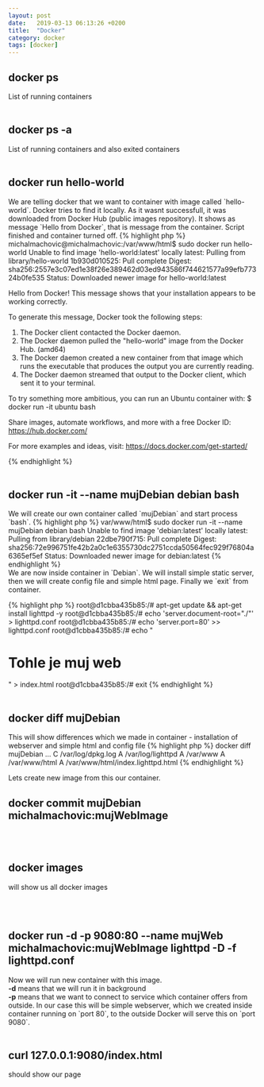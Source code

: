```yaml
---
layout: post
date:   2019-03-13 06:13:26 +0200
title:  "Docker"
category: docker
tags: [docker]
---
```


<h2>docker ps</h2>
List of running containers
<br /><br />

<h2>docker ps -a</h2>
List of running containers and also exited containers
<br /><br />

<h2>docker run hello-world</h2>
We are telling docker that we want to container with image called `hello-world`. Docker tries to find it locally. As it wasnt successfull, it was downloaded from Docker Hub (public images repository). It shows as message `Hello from Docker`, that is message from the container. Script finished and container turned off.
{% highlight php %}
michalmachovic@michalmachovic:/var/www/html$ sudo docker run hello-world
Unable to find image 'hello-world:latest' locally
latest: Pulling from library/hello-world
1b930d010525: Pull complete 
Digest: sha256:2557e3c07ed1e38f26e389462d03ed943586f744621577a99efb77324b0fe535
Status: Downloaded newer image for hello-world:latest

Hello from Docker!
This message shows that your installation appears to be working correctly.

To generate this message, Docker took the following steps:
 1. The Docker client contacted the Docker daemon.
 2. The Docker daemon pulled the "hello-world" image from the Docker Hub.
    (amd64)
 3. The Docker daemon created a new container from that image which runs the
    executable that produces the output you are currently reading.
 4. The Docker daemon streamed that output to the Docker client, which sent it
    to your terminal.

To try something more ambitious, you can run an Ubuntu container with:
 $ docker run -it ubuntu bash

Share images, automate workflows, and more with a free Docker ID:
 https://hub.docker.com/

For more examples and ideas, visit:
 https://docs.docker.com/get-started/

{% endhighlight %}
<br /><br />


<h2>docker run -it --name mujDebian debian bash</h2>
We will create our own container called `mujDebian` and start process `bash`.
{% highlight php %}
var/www/html$ sudo docker run -it --name mujDebian debian bash
Unable to find image 'debian:latest' locally
latest: Pulling from library/debian
22dbe790f715: Pull complete 
Digest: sha256:72e996751fe42b2a0c1e6355730dc2751ccda50564fec929f76804a6365ef5ef
Status: Downloaded newer image for debian:latest
{% endhighlight %}

<br />
We are now inside container in `Debian`. We will install simple static server, then we will create config file and simple html page. Finally we `exit` from container.

{% highlight php %}
root@d1cbba435b85:/# apt-get update && apt-get install lighttpd -y
root@d1cbba435b85:/# echo 'server.document-root="./"' > lighttpd.conf
root@d1cbba435b85:/# echo 'server.port=80' >> lighttpd.conf
root@d1cbba435b85:/# echo "
<H1>Tohle je muj web</H1>
 " > index.html
 root@d1cbba435b85:/# exit
{% endhighlight %}
<br /><br />

<h2>docker diff mujDebian</h2>
This will show differences which we made in container - installation of webserver and simple html and config file
{% highlight php %}
docker diff mujDebian
...
C /var/log/dpkg.log
A /var/log/lighttpd
A /var/www
A /var/www/html
A /var/www/html/index.lighttpd.html
{% endhighlight %}

Lets create new image from this our container.

<h2>docker commit mujDebian michalmachovic:mujWebImage</h2>
<br /><br />
<h2>docker images</h2>
will show us all docker images


<br /><br />
<h2>docker run -d -p 9080:80 --name mujWeb michalmachovic:mujWebImage lighttpd -D -f lighttpd.conf</h2>
Now we will run new container with this image. <br />
<b>-d</b> means that we will run it in background <br />
<b>-p</b> means that we want to connect to service which container offers from outside. In our case this will be simple webserver, which we created inside container running on `port 80`, to the outside Docker will serve this on `port 9080`.
<br /><br />
<h2>curl 127.0.0.1:9080/index.html</h2>
should show our page